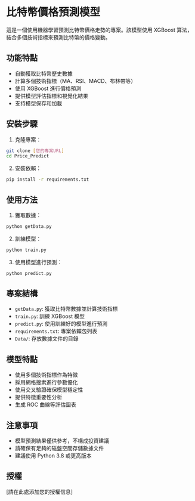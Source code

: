 # 比特幣價格預測模型

這是一個使用機器學習預測比特幣價格走勢的專案。該模型使用 XGBoost 算法，結合多個技術指標來預測比特幣的價格變動。

## 功能特點

- 自動獲取比特幣歷史數據
- 計算多個技術指標（MA、RSI、MACD、布林帶等）
- 使用 XGBoost 進行價格預測
- 提供模型評估指標和視覺化結果
- 支持模型保存和加載

## 安裝步驟

1. 克隆專案：
```bash
git clone [您的專案URL]
cd Price_Predict
```

2. 安裝依賴：
```bash
pip install -r requirements.txt
```

## 使用方法

1. 獲取數據：
```bash
python getData.py
```

2. 訓練模型：
```bash
python train.py
```

3. 使用模型進行預測：
```bash
python predict.py
```

## 專案結構

- `getData.py`: 獲取比特幣數據並計算技術指標
- `train.py`: 訓練 XGBoost 模型
- `predict.py`: 使用訓練好的模型進行預測
- `requirements.txt`: 專案依賴包列表
- `Data/`: 存放數據文件的目錄

## 模型特點

- 使用多個技術指標作為特徵
- 採用網格搜索進行參數優化
- 使用交叉驗證確保模型穩定性
- 提供特徵重要性分析
- 生成 ROC 曲線等評估圖表

## 注意事項

- 模型預測結果僅供參考，不構成投資建議
- 請確保有足夠的磁盤空間存儲數據文件
- 建議使用 Python 3.8 或更高版本

## 授權

[請在此處添加您的授權信息] 